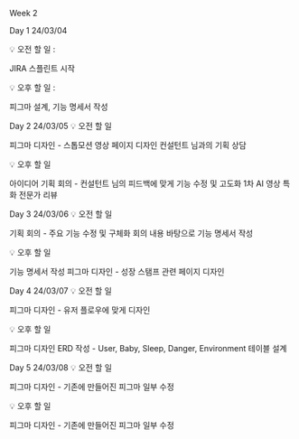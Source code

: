 Week 2

Day 1
24/03/04
 
💡 오전 할 일 : 

JIRA 스플린트 시작
 
 
💡 오후 할 일 : 

피그마 설계, 기능 명세서 작성

Day 2
24/03/05
💡 오전 할 일

피그마 디자인 - 스톱모션 영상 페이지 디자인
컨설턴트 님과의 기획 상담

💡 오후 할 일

아이디어 기획 회의 - 컨설턴트 님의 피드백에 맞게 기능 수정 및 고도화
1차 AI 영상 특화 전문가 리뷰


Day 3
24/03/06
💡 오전 할 일

기획 회의 - 주요 기능 수정 및 구체화
회의 내용 바탕으로 기능 명세서 작성

💡 오후 할 일

기능 명세서 작성
피그마 디자인 - 성장 스탬프 관련 페이지 디자인


Day 4
24/03/07
💡 오전 할 일

피그마 디자인 - 유저 플로우에 맞게 디자인

💡 오후 할 일

피그마 디자인
ERD 작성 - User, Baby, Sleep, Danger, Environment 테이블 설계


Day 5
24/03/08
💡 오전 할 일

피그마 디자인 - 기존에 만들어진 피그마 일부 수정

💡 오후 할 일

피그마 디자인 - 기존에 만들어진 피그마 일부 수정
    
